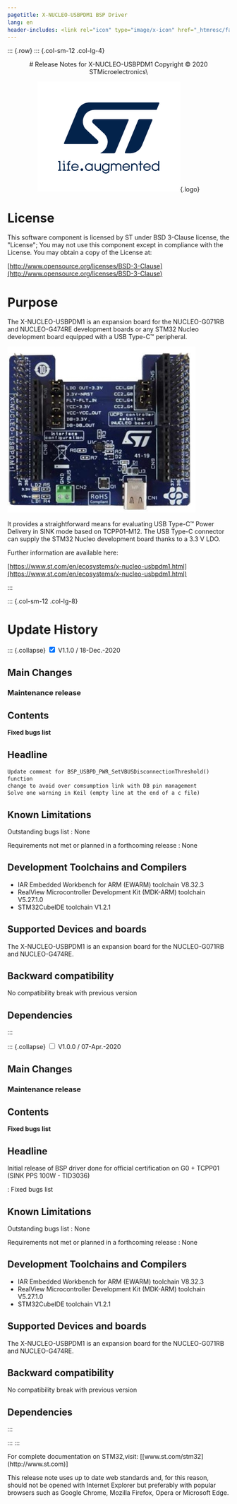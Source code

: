 ```yaml
---
pagetitle: X-NUCLEO-USBPDM1 BSP Driver
lang: en
header-includes: <link rel="icon" type="image/x-icon" href="_htmresc/favicon.png" />
---
```


::: {.row}
::: {.col-sm-12 .col-lg-4}


<center>
# Release Notes for X-NUCLEO-USBPDM1
Copyright &copy; 2020 STMicroelectronics\
    
[![ST logo](_htmresc/st_logo_2020.png)](https://www.st.com){.logo}
</center>

# License

This software component is licensed by ST under BSD 3-Clause license, the "License"; 
You may not use this component except in compliance with the License. You may obtain a copy of the License at:

[http://www.opensource.org/licenses/BSD-3-Clause](http://www.opensource.org/licenses/BSD-3-Clause)

# Purpose

The X-NUCLEO-USBPDM1 is an expansion board for the NUCLEO-G071RB and NUCLEO-G474RE development boards or any STM32 Nucleo development board equipped with a USB Type-C™ peripheral.

[![IMAGE](_htmresc/x-nucleo-usbpdm1.jpg)](https://www.st.com/en/ecosystems/x-nucleo-usbpdm1.html)

It provides a straightforward means for evaluating USB Type-C™ Power Delivery in SINK mode based on TCPP01-M12.
The USB Type-C connector can supply the STM32 Nucleo development board thanks to a 3.3 V LDO.


Further information are available here:

[https://www.st.com/en/ecosystems/x-nucleo-usbpdm1.html](https://www.st.com/en/ecosystems/x-nucleo-usbpdm1.html)

:::

::: {.col-sm-12 .col-lg-8}
# Update History

::: {.collapse}
<input type="checkbox" id="collapse-section2" checked aria-hidden="true">
<label for="collapse-section2" aria-hidden="true">V1.1.0 / 18-Dec.-2020</label>
<div>

## Main Changes

### Maintenance release


## Contents

**Fixed bugs list**

  Headline
  --------
    Update comment for BSP_USBPD_PWR_SetVBUSDisconnectionThreshold() function
    change to avoid over comsumption link with DB pin management
    Solve one warning in Keil (empty line at the end of a c file)


## Known Limitations

  Outstanding bugs list : None

  Requirements not met or planned in a forthcoming release : None

## Development Toolchains and Compilers

- IAR Embedded Workbench for ARM (EWARM) toolchain V8.32.3
- RealView Microcontroller Development Kit (MDK-ARM) toolchain V5.27.1.0
- STM32CubeIDE toolchain V1.2.1

## Supported Devices and boards

  The X-NUCLEO-USBPDM1 is an expansion board for the NUCLEO-G071RB and NUCLEO-G474RE.

## Backward compatibility

  No compatibility break with previous version

## Dependencies

</div>
:::

::: {.collapse}
<input type="checkbox" id="collapse-section1" aria-hidden="true">
<label for="collapse-section1" aria-hidden="true">V1.0.0 / 07-Apr.-2020</label>
<div>

## Main Changes

### Maintenance release


## Contents

**Fixed bugs list**

  Headline
  --------
  Initial release of BSP driver done for official certification on G0 + TCPP01  (SINK PPS 100W - TID3036)

  : Fixed bugs list

## Known Limitations

  Outstanding bugs list : None

  Requirements not met or planned in a forthcoming release : None

## Development Toolchains and Compilers

- IAR Embedded Workbench for ARM (EWARM) toolchain V8.32.3
- RealView Microcontroller Development Kit (MDK-ARM) toolchain V5.27.1.0
- STM32CubeIDE toolchain V1.2.1

## Supported Devices and boards

  The X-NUCLEO-USBPDM1 is an expansion board for the NUCLEO-G071RB and NUCLEO-G474RE.

## Backward compatibility

  No compatibility break with previous version

## Dependencies

</div>
:::


:::
:::

<footer class="sticky">
For complete documentation on STM32,visit: [[www.st.com/stm32](http://www.st.com)]

This release note uses up to date web standards and, for this reason, should not be opened with Internet Explorer
but preferably with popular browsers such as Google Chrome, Mozilla Firefox, Opera or Microsoft Edge.
</footer>
